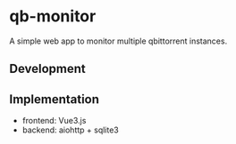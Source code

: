 # qb-monitor

A simple web app to monitor multiple qbittorrent instances.

## Development

## Implementation
* frontend: Vue3.js
* backend: aiohttp + sqlite3
